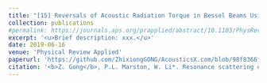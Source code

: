 ```yaml
---
title: "[15] Reversals of Acoustic Radiation Torque in Bessel Beams Using Theoretical and Numerical Implementations in Three Dimensions"
collection: publications
#permalink: https://journals.aps.org/prapplied/abstract/10.1103/PhysRevApplied.11.064022
excerpt: '<u>Brief description: xxx.</u>'
date: 2019-06-16
venue: 'Physical Review Applied'
paperurl: 'https://github.com/ZhixiongGONG/AcousticsX.com/blob/98f8366f976f3b9a1da81b3979fe20c5dd592253/files/Journal_08_2019PRApplied_TorqueReversal.pdf'
citation: '<b>Z. Gong</b>, P.L. Marston, W. Li*. Resonance scattering of an arbitrary Bessel beam by a spherical object. <i>Physical Review Applied</i> 11, 064022, (2019).'
---
```

